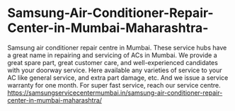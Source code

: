 # Samsung-Air-Conditioner-Repair-Center-in-Mumbai-Maharashtra-
Samsung  air conditioner repair centre  in Mumbai. These service hubs have a great name in repairing and servicing of ACs in Mumbai. We provide a great spare part, great customer care, and well-experienced candidates with your doorway service. Here available any varieties of service to your AC like general service, and extra part damage, etc. And we issue a service warranty for one month. For super fast service, reach our service centre. https://samsungservicecentermumbai.in/samsung-air-conditioner-repair-center-in-mumbai-maharashtra/
